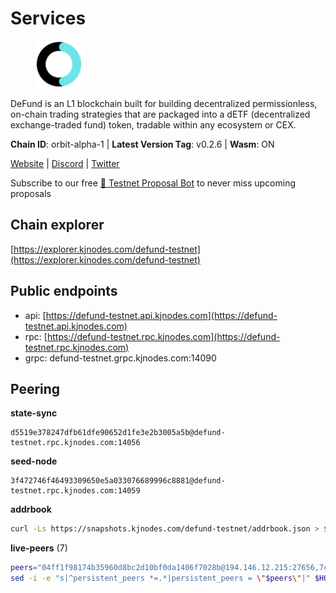 # Services

<figure><img src="https://raw.githubusercontent.com/kj89/cosmos-images/main/logos/defund.png" alt=""><figcaption></figcaption></figure>

DeFund is an L1 blockchain built for building decentralized permissionless,  on-chain trading strategies that are packaged into a dETF (decentralized  exchange-traded fund) token, tradable within any ecosystem or CEX.

**Chain ID**: orbit-alpha-1 | **Latest Version Tag**: v0.2.6 | **Wasm**: ON

[Website](https://www.defund.app) | [Discord](https://discord.gg/FV26pRPZ3P) | [Twitter](https://twitter.com/defund_finance)



Subscribe to our free [🤖 Testnet Proposal Bot](https://t.me/kjnodes_testnet_proposal_bot) to never miss upcoming proposals


## Chain explorer
[https://explorer.kjnodes.com/defund-testnet](https://explorer.kjnodes.com/defund-testnet)

## Public endpoints

* api: [https://defund-testnet.api.kjnodes.com](https://defund-testnet.api.kjnodes.com)
* rpc: [https://defund-testnet.rpc.kjnodes.com](https://defund-testnet.rpc.kjnodes.com)
* grpc: defund-testnet.grpc.kjnodes.com:14090

## Peering

**state-sync**

```text
d5519e378247dfb61dfe90652d1fe3e2b3005a5b@defund-testnet.rpc.kjnodes.com:14056
```

**seed-node**

```text
3f472746f46493309650e5a033076689996c8881@defund-testnet.rpc.kjnodes.com:14059
```

**addrbook**
```bash
curl -Ls https://snapshots.kjnodes.com/defund-testnet/addrbook.json > $HOME/.defund/config/addrbook.json
```

**live-peers** (7)
```bash
peers="04ff1f98174b35960d8bc2d10bf0da1406f7028b@194.146.12.215:27656,7c459f88962a4d07d7ccd6d0c94f891bb7a7ada0@65.109.26.21:13656,f417252166d6508a75371573f3c12e8abca238a5@65.108.108.52:13656,e3c348467a8c88c0f65e2ca8a71875d2a384b8b4@185.16.39.19:60656,d5519e378247dfb61dfe90652d1fe3e2b3005a5b@65.109.68.190:14056,7fd7a5acce9bcafef89b946b4416699f9fd32592@38.242.226.77:27656,65b7c9a6fa81e532e701e9179b890b3038a86962@149.102.136.186:27656"
sed -i -e "s|^persistent_peers *=.*|persistent_peers = \"$peers\"|" $HOME/.defund/config/config.toml
```
